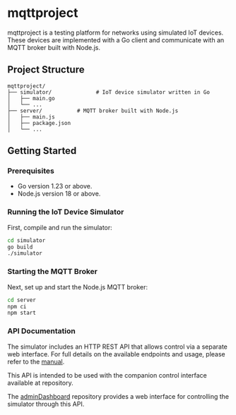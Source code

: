 # mqttproject

mqttproject is a testing platform for networks using simulated IoT devices. These devices are implemented with a Go client and communicate with an MQTT broker built with Node.js.

## Project Structure
```
mqttproject/
├── simulator/              # IoT device simulator written in Go
│   ├── main.go
│   └── ...             
├── server/           # MQTT broker built with Node.js
│   ├── main.js
│   ├── package.json
│   └── ...             
```

## Getting Started

### Prerequisites
- Go version 1.23 or above.
- Node.js version 18 or above.

### Running the IoT Device Simulator
First, compile and run the simulator:
```bash
cd simulator 
go build
./simulator
```

### Starting the MQTT Broker
Next, set up and start the Node.js MQTT broker:
```bash
cd server
npm ci
npm start
```

### API Documentation
The simulator includes an HTTP REST API that allows control via a separate web interface. For full details on the available endpoints and usage, please refer to the [manual](MANUAL.md).

This API is intended to be used with the companion control interface available at  repository.

The [adminDashboard](https://github.com/mqttproject/adminDashboard) repository provides a web interface for controlling the simulator through this API.